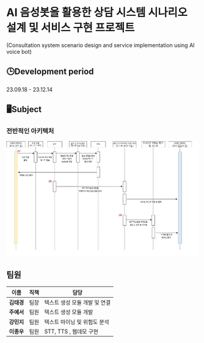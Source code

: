 # AI 음성봇을 활용한 상담 시스템 시나리오 설계 및 서비스 구현 프로젝트
(Consultation system scenario design and service implementation using AI voice bot)

## 🕒Development period
23.09.18 - 23.12.14

## 🖥️Subject


### 전반적인 아키텍처
<img src="./image01.png" height="300" width="600px"></img>


## 팀원

|이름|직책|담당|
|---------|--|---------|
|**김태경**| 팀장 | 텍스트 생성 모듈 개발 및 연결 |
|**주예서**| 팀원 | 텍스트 생성 모듈 개발 |
|**강민지**| 팀원 | 텍스트 마이닝 및 위험도 분석 |
|**이종우**| 팀원 | STT, TTS , 웹데모 구현|
